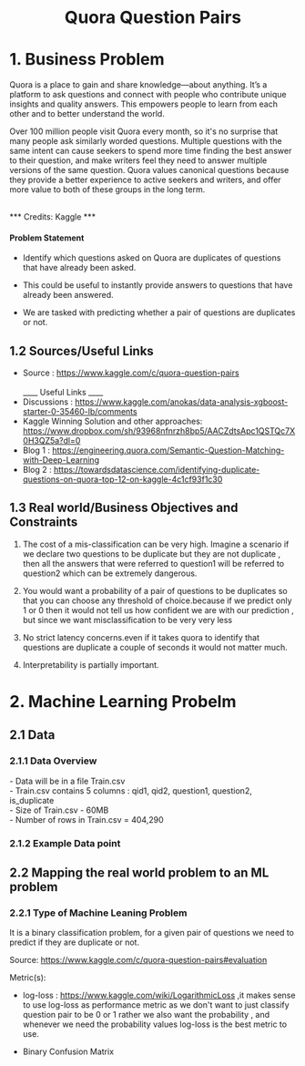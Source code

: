 <h1 style="text-align:center;font-size:30px;" > Quora Question Pairs </h1>
<h1> 1. Business Problem </h1>

<p>Quora is a place to gain and share knowledge—about anything. It’s a platform to ask questions and connect with people who contribute unique insights and quality answers. This empowers people to learn from each other and to better understand the world.</p>
<p>
Over 100 million people visit Quora every month, so it's no surprise that many people ask similarly worded questions. Multiple questions with the same intent can cause seekers to spend more time finding the best answer to their question, and make writers feel they need to answer multiple versions of the same question. Quora values canonical questions because they provide a better experience to active seekers and writers, and offer more value to both of these groups in the long term.
</p>
<br>
         *** Credits: Kaggle ***
<br>
<p> </p>
<h4> Problem Statement </h4>

- Identify which questions asked on Quora are duplicates of questions that have already been asked. 

- This could be useful to instantly provide answers to questions that have already been answered. 

- We are tasked with predicting whether a pair of questions are duplicates or not. 

<h2> 1.2 Sources/Useful Links</h2>

- Source : https://www.kaggle.com/c/quora-question-pairs
<br><br>____ Useful Links ____
- Discussions : https://www.kaggle.com/anokas/data-analysis-xgboost-starter-0-35460-lb/comments
- Kaggle Winning Solution and other approaches: https://www.dropbox.com/sh/93968nfnrzh8bp5/AACZdtsApc1QSTQc7X0H3QZ5a?dl=0
- Blog 1 : https://engineering.quora.com/Semantic-Question-Matching-with-Deep-Learning
- Blog 2 : https://towardsdatascience.com/identifying-duplicate-questions-on-quora-top-12-on-kaggle-4c1cf93f1c30

<h2>1.3 Real world/Business Objectives and Constraints </h2>

1. The cost of a mis-classification can be very high. Imagine a scenario if we declare two questions to be duplicate but they are not duplicate , then all the answers that were referred to question1 will be referred to question2 which can be extremely dangerous. 

2. You would want a probability of a pair of questions to be duplicates so that you can choose any threshold of choice.because if we predict only 1 or 0 then it would not tell us how confident we are with our prediction , but since we want misclassification to be very very less 


3. No strict latency concerns.even if it takes quora to identify that questions are duplicate  a couple of seconds it would not matter much.

4. Interpretability is partially important.

<h1>2. Machine Learning Probelm </h1>

<h2> 2.1 Data </h2>

<h3> 2.1.1 Data Overview </h3>
<p> 
- Data will be in a file Train.csv <br>
- Train.csv contains 5 columns : qid1, qid2, question1, question2, is_duplicate <br>
- Size of Train.csv - 60MB <br>
- Number of rows in Train.csv = 404,290

</p>

<h3> 2.1.2 Example Data point </h3>

<h2> 2.2 Mapping the real world problem to an ML problem </h2>

<h3> 2.2.1 Type of Machine Leaning Problem </h3>

<p> It is a binary classification problem, for a given pair of questions we need to predict if they are duplicate or not. </p>

Source: https://www.kaggle.com/c/quora-question-pairs#evaluation

Metric(s): 

* log-loss : https://www.kaggle.com/wiki/LogarithmicLoss ,it makes sense to use log-loss as performance metric as we don't want to just classify question pair to be 0 or 1 rather we also want the probability , and whenever we need the probability values log-loss is the best metric to use.

* Binary Confusion Matrix

